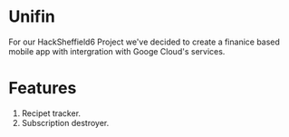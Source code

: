 # Unifin
For our HackSheffield6 Project we've decided to create a finanice based mobile app with intergration with Googe Cloud's services.

# Features
1. Recipet tracker.
2. Subscription destroyer.
